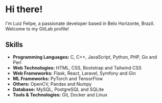 # Hi there!

I'm Luiz Felipe, a passionate developer based in Belo Horizonte, Brazil. Welcome to my GitLab profile!

## Skills

- **Programming Languages:** C, C++, JavaScript, Python, PHP, Go and Perl
- **Web Technologies:** HTML, CSS, Bootstrap and Tailwind CSS
- **Web Frameworks:** Flask, React, Laravel, Symfony and Gin
- **ML Frameworks:** PyTorch and TensorFlow
- **Others:** OpenCV, Pandas and Numpy
- **Database:** MySQL, PostgreSQL and SQLite
- **Tools & Technologies:** Git, Docker and Linux
